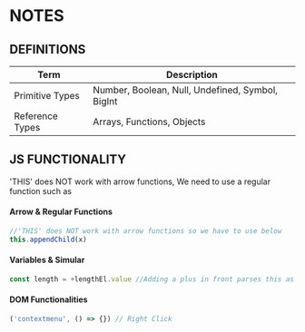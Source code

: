 # NOTES 
## DEFINITIONS
| Term      | Description |
| ----------- | ----------- |
| Primitive Types | Number, Boolean, Null, Undefined, Symbol, BigInt |
| Reference Types   | Arrays, Functions, Objects |

## JS FUNCTIONALITY
'THIS' does NOT work with arrow functions, 
We need to use a regular function such as 
#### Arrow & Regular Functions
```js
//'THIS' does NOT work with arrow functions so we have to use below         
this.appendChild(x) 
```
#### Variables & Simular           
```js 
const length = +lengthEl.value //Adding a plus in front parses this as a number
``` 
#### DOM Functionalities
```js
('contextmenu', () => {}) // Right Click
``` 



 